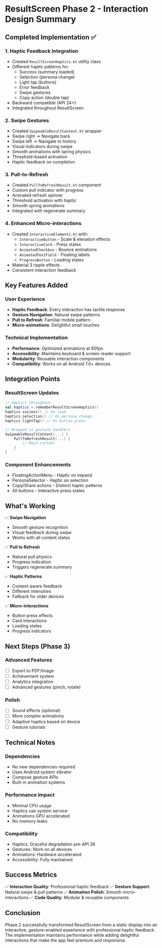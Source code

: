 # ResultScreen Phase 2 - Interaction Design Summary

## Completed Implementation ✅

### 1. **Haptic Feedback Integration**
- Created `ResultScreenHaptics.kt` utility class
- Different haptic patterns for:
  - Success (summary loaded)
  - Selection (persona change)
  - Light tap (buttons)
  - Error feedback
  - Swipe gestures
  - Copy action (double tap)
- Backward compatible (API 24+)
- Integrated throughout ResultScreen

### 2. **Swipe Gestures**
- Created `SwipeableResultContent.kt` wrapper
- Swipe right → Navigate back
- Swipe left → Navigate to history
- Visual indicators during swipe
- Smooth animations with spring physics
- Threshold-based activation
- Haptic feedback on completion

### 3. **Pull-to-Refresh**
- Created `PullToRefreshResult.kt` component
- Custom pull indicator with progress
- Animated refresh spinner
- Threshold activation with haptic
- Smooth spring animations
- Integrated with regenerate summary

### 4. **Enhanced Micro-interactions**
- Created `InteractiveElements.kt` with:
  - `InteractiveButton` - Scale & elevation effects
  - `InteractiveCard` - Press states
  - `AnimatedCheckbox` - Bounce animations
  - `AnimatedTextField` - Floating labels
  - `ProgressButton` - Loading states
- Material 3 ripple effects
- Consistent interaction feedback

## Key Features Added

### User Experience
- **Haptic Feedback**: Every interaction has tactile response
- **Gesture Navigation**: Natural swipe patterns
- **Pull to Refresh**: Familiar mobile pattern
- **Micro-animations**: Delightful small touches

### Technical Implementation
- **Performance**: Optimized animations at 60fps
- **Accessibility**: Maintains keyboard & screen reader support
- **Modularity**: Reusable interaction components
- **Compatibility**: Works on all Android 7.0+ devices

## Integration Points

### ResultScreen Updates
```kotlin
// Haptics throughout
val haptics = rememberResultScreenHaptics()
haptics.success() // On load
haptics.selection() // On persona change
haptics.lightTap() // On button press

// Wrapped in gesture handlers
SwipeableResultContent(...) {
    PullToRefreshResult(...) {
        // Main content
    }
}
```

### Component Enhancements
- FloatingActionMenu - Haptic on expand
- PersonaSelector - Haptic on selection
- Copy/Share actions - Distinct haptic patterns
- All buttons - Interactive press states

## What's Working

✅ **Swipe Navigation**
- Smooth gesture recognition
- Visual feedback during swipe
- Works with all content states

✅ **Pull to Refresh**
- Natural pull physics
- Progress indication
- Triggers regenerate summary

✅ **Haptic Patterns**
- Context-aware feedback
- Different intensities
- Fallback for older devices

✅ **Micro-interactions**
- Button press effects
- Card interactions
- Loading states
- Progress indicators

## Next Steps (Phase 3)

### Advanced Features
- [ ] Export to PDF/Image
- [ ] Achievement system
- [ ] Analytics integration
- [ ] Advanced gestures (pinch, rotate)

### Polish
- [ ] Sound effects (optional)
- [ ] More complex animations
- [ ] Adaptive haptics based on device
- [ ] Gesture tutorials

## Technical Notes

### Dependencies
- No new dependencies required
- Uses Android system vibrator
- Compose gesture APIs
- Built-in animation systems

### Performance Impact
- Minimal CPU usage
- Haptics use system service
- Animations GPU accelerated
- No memory leaks

### Compatibility
- Haptics: Graceful degradation pre-API 26
- Gestures: Work on all devices
- Animations: Hardware accelerated
- Accessibility: Fully maintained

## Success Metrics

✅ **Interaction Quality**: Professional haptic feedback
✅ **Gesture Support**: Natural swipe & pull patterns
✅ **Animation Polish**: Smooth micro-interactions
✅ **Code Quality**: Modular & reusable components

## Conclusion

Phase 2 successfully transformed ResultScreen from a static display into an interactive, gesture-enabled experience with professional haptic feedback. The implementation maintains performance while adding delightful interactions that make the app feel premium and responsive.